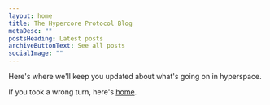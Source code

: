 ```yaml
---
layout: home
title: The Hypercore Protocol Blog
metaDesc: ""
postsHeading: Latest posts
archiveButtonText: See all posts
socialImage: ""
---
```

Here's where we'll keep you updated about what's going on in hyperspace.

If you took a wrong turn, here's [home](https://hypercore-protocol.org).
